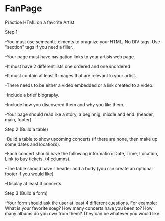 # FanPage
Practice HTML on a favorite Artist

 Step 1
 
  -You must use semeantic elments to oragnize your HTML, No DIV tags. Use "section" tags if you need a filler.
  
  -Your page must have navigation links to your artists web page.
  
  -It must have 2 different lists one ordered and one unordered
  
  -It must contain at least 3 images that are relevant to your artist.
  
  -There needs to be either a video embedded or a link created to a video.
  
  -Include a brief biography.
 
  -Include how you discovered them and why you like them.
  
  -Your page should read like a story, a beginnig, middle and end. (header, main, footer)
  
  
 Step 2 (Build a table)
 
  -Build a table to show upcoming concerts (if there are none, then make up some dates and locations).
  
  -Each concert should have the following information: Date, Time, Location, Link to buy tickets. (4 columns).
  
  -The table should have a header and a body (you can create an optional footer if you would like)
  
  -Display at least 3 concerts.
  
 Step 3 (Build a form)
 
  -Your form should ask the user at least 4 different questions. For example: What is your favorite song? How many concerts have you been to? How many albums do you own from them? They can be whatever you would like.
